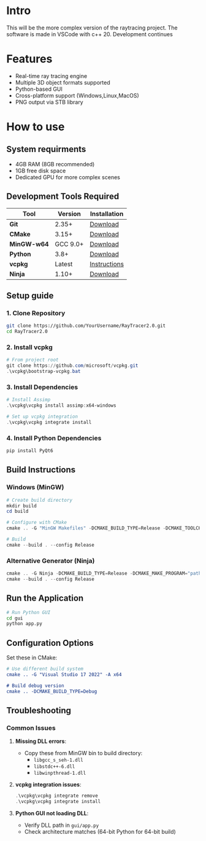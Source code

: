 # Intro
This will be the more complex version of the raytracing project.
The software is made in VSCode with c++ 20.
Development continues

# Features
- Real-time ray tracing engine
- Multiple 3D object formats supported
- Python-based GUI
- Cross-platform support (Windows,Linux,MacOS)
- PNG output via STB library

# How to use
## System requirments 
- 4GB RAM (8GB recommended)
- 1GB free disk space
- Dedicated GPU for more complex scenes

## Development Tools Required
| Tool | Version | Installation |
|------|---------|--------------|
| **Git** | 2.35+ | [Download](https://git-scm.com/downloads) |
| **CMake** | 3.15+ | [Download](https://cmake.org/download/) |
| **MinGW-w64** | GCC 9.0+ | [Download](https://www.mingw-w64.org/downloads/) |
| **Python** | 3.8+ | [Download](https://www.python.org/downloads/) |
| **vcpkg** | Latest | [Instructions](#vcpkg-setup) |
| **Ninja** | 1.10+ | [Download](https://ninja-build.org/) |

## Setup guide
### 1. Clone Repository
```bash
git clone https://github.com/YourUsername/RayTracer2.0.git
cd RayTracer2.0
```

### 2. Install vcpkg
```powershell
# From project root
git clone https://github.com/microsoft/vcpkg.git
.\vcpkg\bootstrap-vcpkg.bat
```

### 3. Install Dependencies
```powershell
# Install Assimp
.\vcpkg\vcpkg install assimp:x64-windows

# Set up vcpkg integration
.\vcpkg\vcpkg integrate install
```

### 4. Install Python Dependencies
```bash
pip install PyQt6
```

## Build Instructions

### Windows (MinGW)
```powershell
# Create build directory
mkdir build
cd build

# Configure with CMake
cmake .. -G "MinGW Makefiles" -DCMAKE_BUILD_TYPE=Release -DCMAKE_TOOLCHAIN_FILE=../vcpkg/scripts/buildsystems/vcpkg.cmake

# Build
cmake --build . --config Release
```

### Alternative Generator (Ninja)
```powershell
cmake .. -G Ninja -DCMAKE_BUILD_TYPE=Release -DCMAKE_MAKE_PROGRAM="path/to/ninja.exe"
cmake --build . --config Release
```

## Run the Application
```bash
# Run Python GUI
cd gui
python app.py
```

## Configuration Options
Set these in CMake:
```cmake
# Use different build system
cmake .. -G "Visual Studio 17 2022" -A x64

# Build debug version
cmake .. -DCMAKE_BUILD_TYPE=Debug
```

## Troubleshooting
### Common Issues
1. **Missing DLL errors**:
   - Copy these from MinGW bin to build directory:
     - `libgcc_s_seh-1.dll`
     - `libstdc++-6.dll`
     - `libwinpthread-1.dll`

2. **vcpkg integration issues**:
   ```powershell
   .\vcpkg\vcpkg integrate remove
   .\vcpkg\vcpkg integrate install
   ```

3. **Python GUI not loading DLL**:
   - Verify DLL path in `gui/app.py`
   - Check architecture matches (64-bit Python for 64-bit build)
